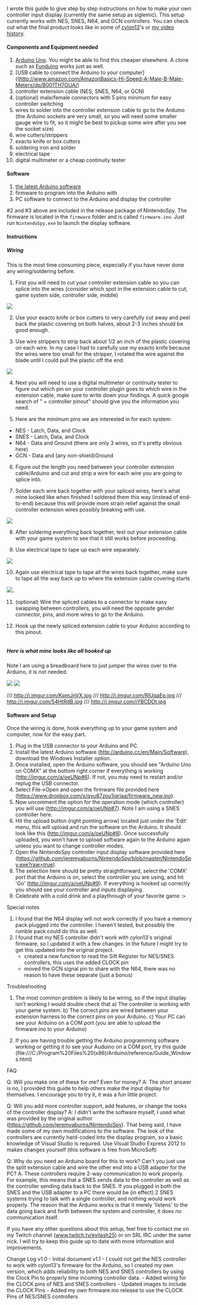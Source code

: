 I wrote this guide to give step by step instructions on how to make your own controller input display (currently the same setup as siglemic). This setup currently works with NES, SNES, N64, and GCN controllers. You can check out what the final product looks like in some of [cylon13](http://www.twitch.tv/cylon13/profile)'s or [my video history](http://www.twitch.tv/evilash25/profile).

#### Components and Equipment needed

1. [Arduino Uno](http://www.amazon.com/Arduino-UNO-board-DIP-ATmega328P/dp/B006H06TVG). You might be able to find this cheaper elsewhere.  A clone such as [Funduino](https://www.foxytronics.com/products/265-funduino-uno-r3) works just as well.
2. [USB cable to connect the Arduino to your computer]((http://www.amazon.com/AmazonBasics-Hi-Speed-A-Male-B-Male-Meters/dp/B001TH7GUA/)
3. controller extension cable (NES, SNES, N64, or GCN)
4. (optional) male/female connectors with 5 pins minimum for easy controller switching
5. wires to solder into the controller extension cable to go to the Arduino (the Arduino sockets are very small, so you will need some smaller gauge wire to fit, so it might be best to pickup some wire after you see the socket size)
6. wire cutters/strippers
7. exacto knife or box cutters
8. soldering iron and solder
9. electrical tape
10. digital multimeter or a cheap continuity tester


#### Software

1. [the latest Arduino software](http://arduino.cc/en/Main/Software)
2. firmware to program into the Arduino with
3. PC software to connect to the Arduino and display the controller


\#2 and #3 above are included in the release package of NintendoSpy.  The firmware is located in the ``firmware`` folder and is called ``firmware.ino``.   Just run ``NintendoSpy.exe`` to launch the display software.


#### Instructions

##### Wiring

This is the most time consuming piece, especially if you have never done any wiring/soldering before.

1. First you will need to cut your controller extension cable so you can splice into the wires (consider which spot in the extension cable to cut, game system side, controller side, middle)

![](https://raw.githubusercontent.com/jaburns/NintendoSpy/master/docs/tutorial-images/cut.jpg)

2. Use your exacto knife or box cutters to very carefully cut away and peel back the plastic covering on both halves, about 2-3 inches should be good enough.

3. Use wire strippers to strip back about 1/2 an inch of the plastic covering on each wire. In my case I had to carefully use my exacto knife because the wires were too small for the stripper, I rotated the wire against the blade until I could pull the plastic off the end.

![](https://raw.githubusercontent.com/jaburns/NintendoSpy/master/docs/tutorial-images/stripped.jpg) 

4. Next you will need to use a digital multimeter or continuity tester to figure out which pin on your controller plugin goes to which wire in the extension cable, make sure to write down your findings. A quick google search of "<system> + controller pinout" should give you the information you need.

5. Here are the minimum pins we are interested in for each system:
 - NES - Latch, Data, and Clock
 - SNES - Latch, Data, and Clock
 - N64 - Data and Ground (there are only 3 wires, so it's pretty obvious here)
 - GCN - Data and (any non-shield)Ground

6. Figure out the length you need between your controller extension cable/Arduino and cut and strip a wire for each wire you are going to splice into.

7. Solder each wire back together with your spliced wires, here's what mine looked like when finished I soldered them this way (instead of end-to-end) because this will provide more strain relief against the small controller extension wires possibly breaking with use.

![](http://i.imgur.com/heGzrDe.jpg) 

8. After soldering everything back together, test out your extension cable with your game system to see that it still works before proceeding.

9. Use electrical tape to tape up each wire separately.

![](http://i.imgur.com/dOF7cG4.jpg)

10. Again use electrical tape to tape all the wires back together, make sure to tape all the way back up to where the extension cable covering starts

![](http://i.imgur.com/U3MjsdA.jpg).

11. (optional) Wire the spliced cables to a connector to make easy swapping between controllers, you will need the opposite gender connector, pins, and more wires to go to the Arduino.

12. Hook up the newly spliced extension cable to your Arduino according to this pinout.

![]()

##### Here is what mine looks like all hooked up

Note I am using a breadboard here to just jumper the wires over to the Arduino, it is not needed.

![](http://i.imgur.com/4Ew6CjM.jpg)
![](http://i.imgur.com/vimMORK.jpg)

/// http://i.imgur.com/KpmJnVX.jpg
/// http://i.imgur.com/RIUqaEp.jpg
/// http://i.imgur.com/54HtRdB.jpg
/// http://i.imgur.com/iYBCDOt.jpg

#### Software and Setup

Once the wiring is done, hook everything up to your game system and computer, now for the easy part.

1) Plug in the USB connector to your Arduino and PC.
2) Install the latest Arduino software (http://arduino.cc/en/Main/Software), download the Windows Installer option.
3) Once installed, open the Arduino software, you should see "Arduino Uno on COMX" at the bottom right corner if everything is working (http://imgur.com/a/oeUNp#6). If not, you may need to restart and/or replug the USB connector.
4) Select File->Open and open the firmware file provided here (https://www.dropbox.com/s/qvu87zou1iqriaa/firmware_new.ino).
5) Now uncomment the option for the operation mode (which controller) you will use (http://imgur.com/a/oeUNp#7). Note I am using a SNES controller here.
6) Hit the upload button (right pointing arrow) located just under the 'Edit' menu, this will upload and run the software on the Arduino. It should look like this (http://imgur.com/a/oeUNp#8). Once successfully uploaded, you won't have to upload software again to the Arduino again unless you want to change controller modes.
7) Open the NintendoSpy controller input display software provided here (https://github.com/jeremyaburns/NintendoSpy/blob/master/NintendoSpy.exe?raw=true).
8) The selection here should be pretty straightforward, select the 'COMX' port that the Arduino is on, select the controller you are using, and hit 'Go' (http://imgur.com/a/oeUNp#9). If everything is hooked up correctly you should see your controller and inputs displaying.
9) Celebrate with a cold drink and a playthrough of your favorite game :>


Special notes

1) I found that the N64 display will not work correctly if you have a memory pack plugged into the controller. I haven't tested, but possibly the rumble pack could do this as well.
2) I found that my NES controller didn't work with cylon13's original firmware, so I updated it with a few changes. In the future I might try to get this updated into the original project.
	- created a new function to read the Sift Register for NES/SNES controllers, this uses the added CLOCK pin
	- moved the GCN signal pin to share with the N64, there was no reason to have these separate (just a bonus)


Troubleshooting

1) The most common problem is likely to be wiring, so if the input display isn't working I would double check that
        a) The controller is working with your game system.
        b) The correct pins are wired between your extension harness to the correct pins on your Arduino.
        c) Your PC can see your Arduino on a COM port (you are able to upload the firmware.ino to your Arduino)

2) If you are having trouble getting the Arduino programming software working or getting it to see your Auduino on a COM port, try this guide (file:///C:/Program%20Files%20(x86)/Arduino/reference/Guide_Windows.html)

FAQ

Q: Will you make one of these for me? Even for money?
A: The short answer is no, I provided this guide to help others make the input display for themselves. I encourage you to try it, it was a fun little project.

Q: Will you add more controller support, add features, or change the looks of the controller display?
A: I didn't write the software myself, I used what was provided by the original author (https://github.com/jeremyaburns/NintendoSpy). That being said, I have made some of my own modifications to the software.  The look of the controllers are currently hard-coded into the display program, so a basic knowledge of Visual Studio is required.  Use Visual Studio Express 2012 to makes changes yourself (this software is free from MicroSoft)

Q: Why do you need an Arduino board for this to work? Can't you just use the split extension cable and wire the other end into a USB adapter for the PC?
A: These controllers require 2-way communication to work properly. For example, this means that a SNES sends data to the controller as well as the controller sending data back to the SNES. If you plugged in both the SNES and the USB adapter to a PC there would be (in effect) 2 SNES systems trying to talk with a single controller, and nothing would work properly. The reason that the Arduino works is that it merely 'listens' to the data going back and forth between the system and controller, it does no communication itself.

If you have any other questions about this setup, feel free to contact me on my Twitch channel (www.twitch.tv/evilash25) or on SRL IRC under the same nick. I will try to keep this guide up to date with more information and improvements.

Change Log
v1.0	- Initial document
v1.1 	- I could not get the NES controller to work with cylon13's firmware for the Arduino, so I created my own version, which adds reliability to both NES and SNES controllers by using the Clock Pin to properly time incoming controller data.
	- Added wiring for the CLOCK pins of NES and SNES controllers
	- Updated images to include the CLOCK Pins
	- Added my own firmware.ino release to use the CLOCK Pins of NES/SNES controllers
